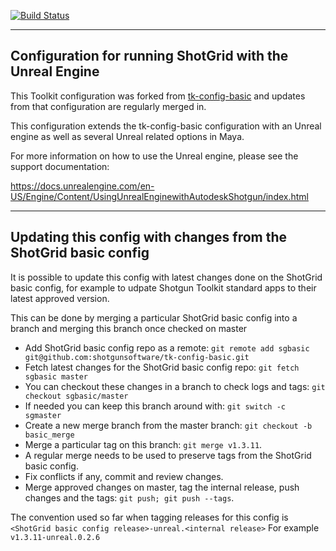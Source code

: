 [![Build Status](https://dev.azure.com/shotgun-ecosystem/Toolkit/_apis/build/status/Configs/tk-config-basic?branchName=master)](https://dev.azure.com/shotgun-ecosystem/Toolkit/_build/latest?definitionId=40&branchName=master)

-------------------------------------------------------------------------
Configuration for running ShotGrid with the Unreal Engine
-------------------------------------------------------------------------

This Toolkit configuration was forked from [tk-config-basic](https://github.com/shotgunsoftware/tk-config-basic) and updates
from that configuration are regularly merged in.

This configuration extends the tk-config-basic configuration with an 
Unreal engine as well as several Unreal related options in Maya.

For more information on how to use the Unreal engine, please see the support
documentation:

https://docs.unrealengine.com/en-US/Engine/Content/UsingUnrealEnginewithAutodeskShotgun/index.html

-------------------------------------------------------------------------

## Updating this config with changes from the ShotGrid basic config

It is possible to update this config with latest changes done on the ShotGrid basic config, for example
to udpate Shotgun Toolkit standard apps to their latest approved version.

This can be done by merging a particular ShotGrid basic config into a branch and merging this branch once checked on master

* Add ShotGrid basic config repo as a remote:  `git remote add sgbasic git@github.com:shotgunsoftware/tk-config-basic.git`
* Fetch latest changes for the ShotGrid basic config repo:  `git fetch sgbasic master`
* You can checkout these changes in a branch to check logs and tags:  `git checkout sgbasic/master`
* If needed you can keep this branch around with: `git switch -c sgmaster`
* Create a new merge branch from the master branch: `git checkout -b basic_merge`
* Merge a particular tag on this branch: `git merge v1.3.11`.
* A regular merge needs to be used to preserve tags from the ShotGrid basic config.
* Fix conflicts if any, commit and review changes.
* Merge approved changes on master, tag the internal release, push changes and the tags: `git push; git push --tags`.

The convention used so far when tagging releases for this config is `<ShotGrid basic config release>-unreal.<internal release>` 
For example `v1.3.11-unreal.0.2.6`
